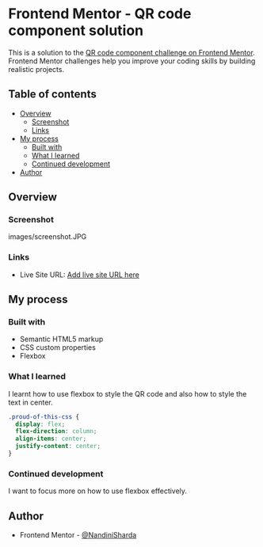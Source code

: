 # Frontend Mentor - QR code component solution

This is a solution to the [QR code component challenge on Frontend Mentor](https://www.frontendmentor.io/challenges/qr-code-component-iux_sIO_H). Frontend Mentor challenges help you improve your coding skills by building realistic projects. 

## Table of contents

- [Overview](#overview)
  - [Screenshot](#screenshot)
  - [Links](#links)
- [My process](#my-process)
  - [Built with](#built-with)
  - [What I learned](#what-i-learned)
  - [Continued development](#continued-development)
- [Author](#author)

## Overview

### Screenshot

images/screenshot.JPG

### Links

- Live Site URL: [Add live site URL here](https://your-live-site-url.com)

## My process

### Built with

- Semantic HTML5 markup
- CSS custom properties
- Flexbox

### What I learned

I learnt how to use flexbox to style the QR code and also how to style the text in center.

```css
.proud-of-this-css {
  display: flex;
  flex-direction: column;
  align-items: center;
  justify-content: center;
}
```

### Continued development

I want to focus more on how to use flexbox effectively.

## Author

- Frontend Mentor - [@NandiniSharda](https://www.frontendmentor.io/profile/@NandiniSharda)